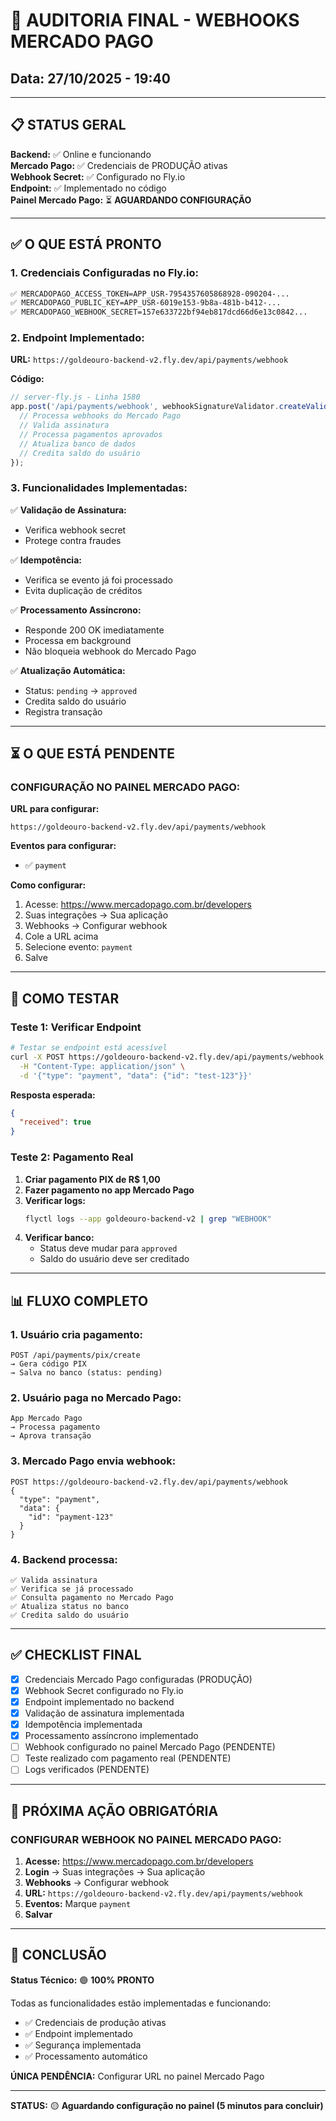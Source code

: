 # 🔔 AUDITORIA FINAL - WEBHOOKS MERCADO PAGO
## Data: 27/10/2025 - 19:40

---

## 📋 **STATUS GERAL**

**Backend:** ✅ Online e funcionando  
**Mercado Pago:** ✅ Credenciais de PRODUÇÃO ativas  
**Webhook Secret:** ✅ Configurado no Fly.io  
**Endpoint:** ✅ Implementado no código  
**Painel Mercado Pago:** ⏳ **AGUARDANDO CONFIGURAÇÃO**

---

## ✅ **O QUE ESTÁ PRONTO**

### **1. Credenciais Configuradas no Fly.io:**

```bash
✅ MERCADOPAGO_ACCESS_TOKEN=APP_USR-7954357605868928-090204-...
✅ MERCADOPAGO_PUBLIC_KEY=APP_USR-6019e153-9b8a-481b-b412-...
✅ MERCADOPAGO_WEBHOOK_SECRET=157e633722bf94eb817dcd66d6e13c0842...
```

### **2. Endpoint Implementado:**

**URL:** `https://goldeouro-backend-v2.fly.dev/api/payments/webhook`

**Código:**
```javascript
// server-fly.js - Linha 1580
app.post('/api/payments/webhook', webhookSignatureValidator.createValidationMiddleware(), async (req, res) => {
  // Processa webhooks do Mercado Pago
  // Valida assinatura
  // Processa pagamentos aprovados
  // Atualiza banco de dados
  // Credita saldo do usuário
});
```

### **3. Funcionalidades Implementadas:**

✅ **Validação de Assinatura:**
- Verifica webhook secret
- Protege contra fraudes

✅ **Idempotência:**
- Verifica se evento já foi processado
- Evita duplicação de créditos

✅ **Processamento Assíncrono:**
- Responde 200 OK imediatamente
- Processa em background
- Não bloqueia webhook do Mercado Pago

✅ **Atualização Automática:**
- Status: `pending` → `approved`
- Credita saldo do usuário
- Registra transação

---

## ⏳ **O QUE ESTÁ PENDENTE**

### **CONFIGURAÇÃO NO PAINEL MERCADO PAGO:**

**URL para configurar:**
```
https://goldeouro-backend-v2.fly.dev/api/payments/webhook
```

**Eventos para configurar:**
- ✅ `payment`

**Como configurar:**
1. Acesse: https://www.mercadopago.com.br/developers
2. Suas integrações → Sua aplicação
3. Webhooks → Configurar webhook
4. Cole a URL acima
5. Selecione evento: `payment`
6. Salve

---

## 🧪 **COMO TESTAR**

### **Teste 1: Verificar Endpoint**

```bash
# Testar se endpoint está acessível
curl -X POST https://goldeouro-backend-v2.fly.dev/api/payments/webhook \
  -H "Content-Type: application/json" \
  -d '{"type": "payment", "data": {"id": "test-123"}}'
```

**Resposta esperada:**
```json
{
  "received": true
}
```

### **Teste 2: Pagamento Real**

1. **Criar pagamento PIX de R$ 1,00**
2. **Fazer pagamento no app Mercado Pago**
3. **Verificar logs:**
   ```bash
   flyctl logs --app goldeouro-backend-v2 | grep "WEBHOOK"
   ```
4. **Verificar banco:**
   - Status deve mudar para `approved`
   - Saldo do usuário deve ser creditado

---

## 📊 **FLUXO COMPLETO**

### **1. Usuário cria pagamento:**
```
POST /api/payments/pix/create
→ Gera código PIX
→ Salva no banco (status: pending)
```

### **2. Usuário paga no Mercado Pago:**
```
App Mercado Pago
→ Processa pagamento
→ Aprova transação
```

### **3. Mercado Pago envia webhook:**
```
POST https://goldeouro-backend-v2.fly.dev/api/payments/webhook
{
  "type": "payment",
  "data": {
    "id": "payment-123"
  }
}
```

### **4. Backend processa:**
```
✅ Valida assinatura
✅ Verifica se já processado
✅ Consulta pagamento no Mercado Pago
✅ Atualiza status no banco
✅ Credita saldo do usuário
```

---

## ✅ **CHECKLIST FINAL**

- [x] Credenciais Mercado Pago configuradas (PRODUÇÃO)
- [x] Webhook Secret configurado no Fly.io
- [x] Endpoint implementado no backend
- [x] Validação de assinatura implementada
- [x] Idempotência implementada
- [x] Processamento assíncrono implementado
- [ ] Webhook configurado no painel Mercado Pago (PENDENTE)
- [ ] Teste realizado com pagamento real (PENDENTE)
- [ ] Logs verificados (PENDENTE)

---

## 🎯 **PRÓXIMA AÇÃO OBRIGATÓRIA**

### **CONFIGURAR WEBHOOK NO PAINEL MERCADO PAGO:**

1. **Acesse:** https://www.mercadopago.com.br/developers
2. **Login** → Suas integrações → Sua aplicação
3. **Webhooks** → Configurar webhook
4. **URL:** `https://goldeouro-backend-v2.fly.dev/api/payments/webhook`
5. **Eventos:** Marque `payment`
6. **Salvar**

---

## 🎉 **CONCLUSÃO**

**Status Técnico:** 🟢 **100% PRONTO**

Todas as funcionalidades estão implementadas e funcionando:
- ✅ Credenciais de produção ativas
- ✅ Endpoint implementado
- ✅ Segurança implementada
- ✅ Processamento automático

**ÚNICA PENDÊNCIA:** Configurar URL no painel Mercado Pago

---

**STATUS:** 🟡 **Aguardando configuração no painel (5 minutos para concluir)**
